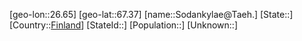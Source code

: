 ﻿---
location: [67.37,26.65]
type: City
tags:
- geo/City


SpocWebEntityId: 34337
isDeleted: false
confidential: public

---
[geo-lon::26.65]
[geo-lat::67.37]
[name::Sodankylae@Taeh.]
[State::]
[Country::[Finland](geo/Continent/Europe/Finland.md)]
[StateId::]
[Population::]
[Unknown::]

